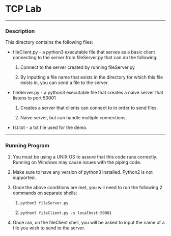 # TCP Lab

***

### Description

This directory contains the following files: 


* fileClient.py - a python3 executable file that serves as a basic client connecting to the server from fileServer.py that can do the following:

  1. Connect to the server created by running fileServer.py 

  2. By inputting a file name that exists in the directory for which this file exists in, you can send a file to the server.

* fileServer.py - a python3 executable file that creates a naive server that listens to port 50001 

  1. Creates a server that clients can connect to in order to send files. 

  2. Naive server, but can handle multiple connections.

* tst.txt - a txt file used for the demo.

***

### Running Program

1) You must be using a UNIX OS to assure that this code runs
correctly. Running on Windows may cause issues with the piping code.

2) Make sure to have any version of python3 installed. Python2 is not
supported.

3) Once the above conditions are met, you will need to run the following 2 commands on separate shells:


	1) `python3 fileServer.py`

    2) `python3 fileClient.py -s localhost:50001`


4) Once ran, on the fileClient shell, you will be asked to input the name of a file you wish to send to the server. 
